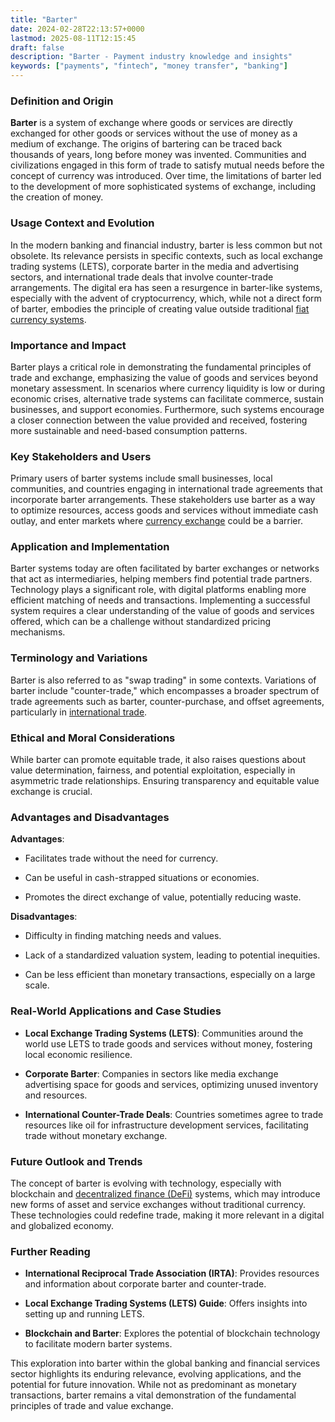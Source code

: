 ```yaml
---
title: "Barter"
date: 2024-02-28T22:13:57+0000
lastmod: 2025-08-11T12:15:45
draft: false
description: "Barter - Payment industry knowledge and insights"
keywords: ["payments", "fintech", "money transfer", "banking"]
---
```


### Definition and Origin

**Barter** is a system of exchange where goods or services are directly exchanged for other goods or services without the use of money as a medium of exchange. The origins of bartering can be traced back thousands of years, long before money was invented. Communities and civilizations engaged in this form of trade to satisfy mutual needs before the concept of currency was introduced. Over time, the limitations of barter led to the development of more sophisticated systems of exchange, including the creation of money.

### Usage Context and Evolution

In the modern banking and financial industry, barter is less common but not obsolete. Its relevance persists in specific contexts, such as local exchange trading systems (LETS), corporate barter in the media and advertising sectors, and international trade deals that involve counter-trade arrangements. The digital era has seen a resurgence in barter-like systems, especially with the advent of cryptocurrency, which, while not a direct form of barter, embodies the principle of creating value outside traditional [fiat currency systems](https://faisalkhanllc.xyz/resources/payments-wiki/f/fiat-currency/).

### Importance and Impact 

Barter plays a critical role in demonstrating the fundamental principles of trade and exchange, emphasizing the value of goods and services beyond monetary assessment. In scenarios where currency liquidity is low or during economic crises, alternative trade systems can facilitate commerce, sustain businesses, and support economies. Furthermore, such systems encourage a closer connection between the value provided and received, fostering more sustainable and need-based consumption patterns.

### Key Stakeholders and Users

Primary users of barter systems include small businesses, local communities, and countries engaging in international trade agreements that incorporate barter arrangements. These stakeholders use barter as a way to optimize resources, access goods and services without immediate cash outlay, and enter markets where [currency exchange](https://faisalkhanllc.xyz/resources/payments-wiki/c/currency-exchange/) could be a barrier.

### Application and Implementation

Barter systems today are often facilitated by barter exchanges or networks that act as intermediaries, helping members find potential trade partners. Technology plays a significant role, with digital platforms enabling more efficient matching of needs and transactions. Implementing a successful system requires a clear understanding of the value of goods and services offered, which can be a challenge without standardized pricing mechanisms.

### Terminology and Variations

Barter is also referred to as "swap trading" in some contexts. Variations of barter include "counter-trade," which encompasses a broader spectrum of trade agreements such as barter, counter-purchase, and offset agreements, particularly in [international trade](https://faisalkhanllc.xyz/resources/payments-wiki/i/international-trade/).

### Ethical and Moral Considerations

While barter can promote equitable trade, it also raises questions about value determination, fairness, and potential exploitation, especially in asymmetric trade relationships. Ensuring transparency and equitable value exchange is crucial.

### Advantages and Disadvantages 

**Advantages**:

- Facilitates trade without the need for currency.

- Can be useful in cash-strapped situations or economies.

- Promotes the direct exchange of value, potentially reducing waste.

**Disadvantages**:

- Difficulty in finding matching needs and values.

- Lack of a standardized valuation system, leading to potential inequities.

- Can be less efficient than monetary transactions, especially on a large scale.

### Real-World Applications and Case Studies

- **Local Exchange Trading Systems (LETS)**: Communities around the world use LETS to trade goods and services without money, fostering local economic resilience.

- **Corporate Barter**: Companies in sectors like media exchange advertising space for goods and services, optimizing unused inventory and resources.

- **International Counter-Trade Deals**: Countries sometimes agree to trade resources like oil for infrastructure development services, facilitating trade without monetary exchange.

### Future Outlook and Trends

The concept of barter is evolving with technology, especially with blockchain and [decentralized finance (DeFi)](https://faisalkhanllc.xyz/resources/payments-wiki/d/decentralized-finance-defi/) systems, which may introduce new forms of asset and service exchanges without traditional currency. These technologies could redefine trade, making it more relevant in a digital and globalized economy.

### Further Reading

- **International Reciprocal Trade Association (IRTA)**: Provides resources and information about corporate barter and counter-trade.

- **Local Exchange Trading Systems (LETS) Guide**: Offers insights into setting up and running LETS.

- **Blockchain and Barter**: Explores the potential of blockchain technology to facilitate modern barter systems.

This exploration into barter within the global banking and financial services sector highlights its enduring relevance, evolving applications, and the potential for future innovation. While not as predominant as monetary transactions, barter remains a vital demonstration of the fundamental principles of trade and value exchange.